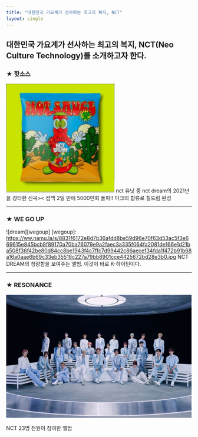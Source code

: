 ```yaml
---
title: "대한민국 가요계가 선사하는 최고의 복지, NCT"
layout: single
---
```


대한민국 가요계가 선사하는 최고의 복지, NCT(Neo Culture Technology)를 소개하고자 한다.
---
### ★ 핫소스
![dream](/assets/images/hotsauce.png)
nct 유닛 중 nct dream의 2021년을 강타한 신곡>< 컴백 2일 만에 5000만회 돌파!! 마크의 합류로 칠드림 완성

---
### ★ WE GO UP
![dream][wegoup]
[wegoup]:  https://ww.namu.la/s/8831f6172e8d7b36afdd8be59d96e70f63d53ac5f3e669615e845bcb8f89170a70ba76079e9a2faec3a335f064fa2081de166e1d21ba508f36f42be80d84cc8be1943f4c7ffc7d99442c86aecef34fda1f472b91b68a16a0aae6b69c33eb35518c227a79bb8901cce4425672bd28e3b0.jpg
NCT DREAM의 청량함을 보여주는 앨범. 이것이 바로 K-하이틴이다.

---
### ★ RESONANCE
[![NCT](/assets/images/resonance.png "더 자세한 내용을 원하시면 방문해 보세요")](https://post.naver.com/viewer/postView.nhn?volumeNo=29640848&memberNo=41350603)

NCT 23명 전원이 참여한 앨범 
